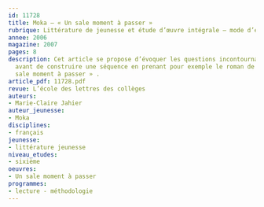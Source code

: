 ```yaml
---
id: 11728
title: Moka – « Un sale moment à passer »
rubrique: Littérature de jeunesse et étude d’œuvre intégrale – mode d’emploi ! [6e]
annee: 2006
magazine: 2007
pages: 8
description: Cet article se propose d’évoquer les questions incontournables à se poser
  avant de construire une séquence en prenant pour exemple le roman de Moka, « Un
  sale moment à passer » .
article_pdf: 11728.pdf
revue: L’école des lettres des collèges
auteurs:
- Marie-Claire Jahier
auteur_jeunesse:
- Moka
disciplines:
- français
jeunesse:
- littérature jeunesse
niveau_etudes:
- sixième
oeuvres:
- Un sale moment à passer
programmes:
- lecture - méthodologie
---
```

